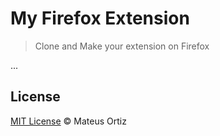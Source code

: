 # My Firefox Extension

> Clone and Make your extension on Firefox

...

## License

[MIT License](https://mateusortiz.mit-license.org/) © Mateus Ortiz
